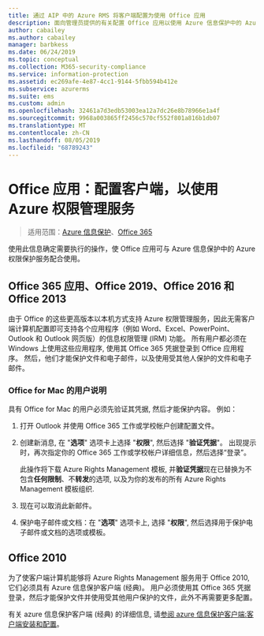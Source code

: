 ```yaml
---
title: 通过 AIP 中的 Azure RMS 将客户端配置为使用 Office 应用
description: 面向管理员提供的有关配置 Office 应用以使用 Azure 信息保护中的 Azure Rights Management 服务的信息和说明。
author: cabailey
ms.author: cabailey
manager: barbkess
ms.date: 06/24/2019
ms.topic: conceptual
ms.collection: M365-security-compliance
ms.service: information-protection
ms.assetid: ec269afe-4e87-4cc1-9144-5fbb594b412e
ms.subservice: azurerms
ms.suite: ems
ms.custom: admin
ms.openlocfilehash: 32461a7d3edb53003ea12a7dc26e8b78966e1a4f
ms.sourcegitcommit: 9968a003865ff2456c570cf552f801a816b1db07
ms.translationtype: MT
ms.contentlocale: zh-CN
ms.lasthandoff: 08/05/2019
ms.locfileid: "68789243"
---
```

# <a name="office-apps-configuration-for-clients-to-use-the-azure-rights-management-service"></a>Office 应用：配置客户端，以使用 Azure 权限管理服务

>适用范围：[Azure 信息保护](https://azure.microsoft.com/pricing/details/information-protection)、[Office 365](https://download.microsoft.com/download/E/C/F/ECF42E71-4EC0-48FF-AA00-577AC14D5B5C/Azure_Information_Protection_licensing_datasheet_EN-US.pdf)


使用此信息确定需要执行的操作，使 Office 应用可与 Azure 信息保护中的 Azure 权限保护服务配合使用。

## <a name="office365-apps-office-2019-office-2016-and-office-2013"></a>Office 365 应用、Office 2019、Office 2016 和 Office 2013
由于 Office 的这些更高版本以本机方式支持 Azure 权限管理服务，因此无需客户端计算机配置即可支持各个应用程序（例如 Word、Excel、PowerPoint、Outlook 和 Outlook 网页版）的信息权限管理 (IRM) 功能。 所有用户都必须在 Windows 上使用这些应用程序, 使用其 Office 365 凭据登录到 Office 应用程序。 然后，他们才能保护文件和电子邮件，以及使用受其他人保护的文件和电子邮件。

### <a name="user-instructions-for-office-for-mac"></a>Office for Mac 的用户说明

具有 Office for Mac 的用户必须先验证其凭据, 然后才能保护内容。 例如：

1. 打开 Outlook 并使用 Office 365 工作或学校帐户创建配置文件。 

2. 创建新消息, 在 "**选项**" 选项卡上选择 "**权限**", 然后选择 "**验证凭据**"。 出现提示时，再次指定你的 Office 365 工作或学校帐户详细信息，然后选择“登录”。
    
    此操作将下载 Azure Rights Management 模板, 并**验证凭据**现在已替换为不包含**任何限制**、不**转发**的选项, 以及为你的发布的所有 Azure Rights Management 模板组织. 

3. 现在可以取消此新邮件。

4. 保护电子邮件或文档：在 "**选项**" 选项卡上, 选择 "**权限**", 然后选择用于保护电子邮件或文档的选项或模板。

## <a name="office2010"></a>Office 2010
为了使客户端计算机能够将 Azure Rights Management 服务用于 Office 2010, 它们必须具有 Azure 信息保护客户端 (经典)。 用户必须使用其 Office 365 凭据登录，然后才能保护文件并使用受其他用户保护的文件，此外不再需要更多配置。

有关 azure 信息保护客户端 (经典) 的详细信息, 请[参阅 azure 信息保护客户端:客户端安装和配置](configure-client.md)。

